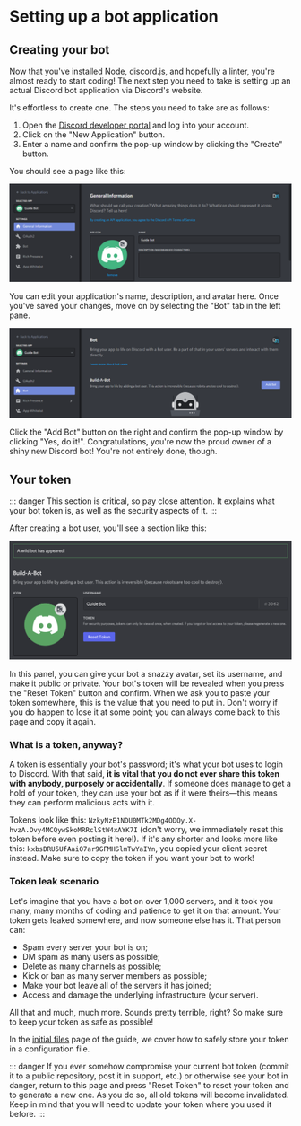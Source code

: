 # Setting up a bot application

## Creating your bot

Now that you've installed Node, discord.js, and hopefully a linter, you're almost ready to start coding! The next step you need to take is setting up an actual Discord bot application via Discord's website.

It's effortless to create one. The steps you need to take are as follows:

1. Open the [Discord developer portal](https://discord.com/developers/applications) and log into your account.
2. Click on the "New Application" button.
3. Enter a name and confirm the pop-up window by clicking the "Create" button.

You should see a page like this:

![Successfully created application](./images/create-app.png)

You can edit your application's name, description, and avatar here. Once you've saved your changes, move on by selecting the "Bot" tab in the left pane.

![Create a bot UI](./images/create-bot.png)

Click the "Add Bot" button on the right and confirm the pop-up window by clicking "Yes, do it!". Congratulations, you're now the proud owner of a shiny new Discord bot! You're not entirely done, though.

## Your token

::: danger
This section is critical, so pay close attention. It explains what your bot token is, as well as the security aspects of it.
:::

After creating a bot user, you'll see a section like this:

![Bot application](./images/created-bot.png)

In this panel, you can give your bot a snazzy avatar, set its username, and make it public or private. Your bot's token will be revealed when you press the "Reset Token" button and confirm. When we ask you to paste your token somewhere, this is the value that you need to put in. Don't worry if you do happen to lose it at some point; you can always come back to this page and copy it again.

### What is a token, anyway?

A token is essentially your bot's password; it's what your bot uses to login to Discord. With that said, **it is vital that you do not ever share this token with anybody, purposely or accidentally**. If someone does manage to get a hold of your token, they can use your bot as if it were theirs—this means they can perform malicious acts with it.

Tokens look like this: `NzkyNzE1NDU0MTk2MDg4ODQy.X-hvzA.Ovy4MCQywSkoMRRclStW4xAYK7I` (don't worry, we immediately reset this token before even posting it here!). If it's any shorter and looks more like this: `kxbsDRU5UfAaiO7ar9GFMHSlmTwYaIYn`, you copied your client secret instead. Make sure to copy the token if you want your bot to work!

### Token leak scenario

Let's imagine that you have a bot on over 1,000 servers, and it took you many, many months of coding and patience to get it on that amount. Your token gets leaked somewhere, and now someone else has it. That person can:

* Spam every server your bot is on;
* DM spam as many users as possible;
* Delete as many channels as possible;
* Kick or ban as many server members as possible;
* Make your bot leave all of the servers it has joined;
* Access and damage the underlying infrastructure (your server).

All that and much, much more. Sounds pretty terrible, right? So make sure to keep your token as safe as possible!

In the [initial files](/creating-your-bot/) page of the guide, we cover how to safely store your token in a configuration file.

::: danger
If you ever somehow compromise your current bot token (commit it to a public repository, post it in support, etc.) or otherwise see your bot in danger, return to this page and press "Reset Token" to reset your token and to generate a new one. As you do so, all old tokens will become invalidated. Keep in mind that you will need to update your token where you used it before.
:::
